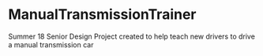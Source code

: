 # ManualTransmissionTrainer
Summer 18 Senior Design Project created to help teach new drivers to drive a manual transmission car
